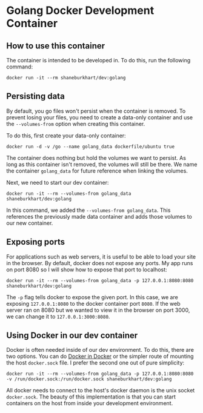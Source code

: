 # Golang Docker Development Container

## How to use this container
The container is intended to be developed in.  To do this, run the following command:
```
docker run -it --rm shaneburkhart/dev:golang
```

## Persisting data
By default, you go files won't persist when the container is removed.  To prevent losing your files, you need to
create a data-only container and use the `--volumes-from` option when creating this container.

To do this, first create your data-only container:
```
docker run -d -v /go --name golang_data dockerfile/ubuntu true
```
The container does nothing but hold the volumes we want to persist.  As long as this container isn't removed, the
volumes will still be there.  We name the container `golang_data` for future reference when linking the volumes.

Next, we need to start our dev container:
```
docker run -it --rm --volumes-from golang_data shaneburkhart/dev:golang
```
In this command, we added the `--volumes-from golang_data`.  This references the previously made data container and
adds those volumes to our new container.

## Exposing ports
For applications such as web servers, it is useful to be able to load your site in the browser.  By default, docker does not expose any ports.  My app runs on port 8080 so I will show how to expose that port to localhost:
```
docker run -it --rm --volumes-from golang_data -p 127.0.0.1:8080:8080 shaneburkhart/dev:golang
```
The `-p` flag tells docker to expose the given port.  In this case, we are exposing `127.0.0.1:8080` to the docker container port `8080`.  If the web server ran on 8080 but we wanted to view it in the browser on port 3000, we can change it to `127.0.0.1:3000:8080`. 

## Using Docker in our dev container
Docker is often needed inside of our dev environment.  To do this, there are two options.  You can do [Docker in Docker](https://github.com/jpetazzo/dind) or the simpler route of mounting the host `docker.sock` file.  I prefer the second one out of pure simplicity:
```
docker run -it --rm --volumes-from golang_data -p 127.0.0.1:8080:8080 -v /run/docker.sock:/run/docker.sock shaneburkhart/dev:golang
```
All docker needs to connect to the host's docker daemon is the unix socket `docker.sock`.  The beauty of this implementation is that you can start containers on the host from inside your development environment.
